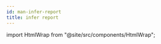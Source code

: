 ```yaml
---
id: man-infer-report
title: infer report
---
```


import HtmlWrap from "@site/src/components/HtmlWrap";

<HtmlWrap url="/man/next/infer-report.1.html" />
